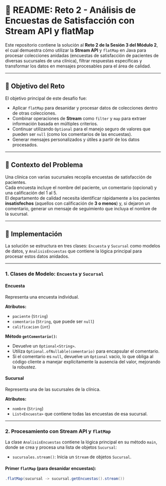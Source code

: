 # 📄 README: Reto 2 - Análisis de Encuestas de Satisfacción con Stream API y flatMap

Este repositorio contiene la solución al **Reto 2 de la Sesión 3 del Módulo 2**, el cual demuestra cómo utilizar la **Stream API** y `flatMap` en Java para procesar colecciones anidadas (encuestas de satisfacción de pacientes de diversas sucursales de una clínica), filtrar respuestas específicas y transformar los datos en mensajes procesables para el área de calidad.

---

## 🎯 Objetivo del Reto

El objetivo principal de este desafío fue:

- Aplicar `flatMap` para desanidar y procesar datos de colecciones dentro de otras colecciones.
- Combinar operaciones de **Stream** como `filter` y `map` para extraer información basada en múltiples criterios.
- Continuar utilizando `Optional` para el manejo seguro de valores que pueden ser `null` (como los comentarios de las encuestas).
- Generar mensajes personalizados y útiles a partir de los datos procesados.

---

## 🧠 Contexto del Problema

Una clínica con varias sucursales recopila encuestas de satisfacción de pacientes.  
Cada encuesta incluye el nombre del paciente, un comentario (opcional) y una calificación del 1 al 5.  
El departamento de calidad necesita identificar rápidamente a los pacientes **insatisfechos** (aquellos con calificación de **3 o menos**) y, si dejaron un comentario, generar un mensaje de seguimiento que incluya el nombre de la sucursal.

---

## 📝 Implementación

La solución se estructura en tres clases: `Encuesta` y `Sucursal` como modelos de datos, y `AnalisisEncuestas` que contiene la lógica principal para procesar estos datos anidados.

---

### 1. Clases de Modelo: `Encuesta` y `Sucursal`

#### Encuesta

Representa una encuesta individual.

**Atributos:**
- `paciente` (`String`)
- `comentario` (`String`, que puede ser `null`)
- `calificacion` (`int`)

**Método `getComentario()`:**
- Devuelve un `Optional<String>`.
- Utiliza `Optional.ofNullable(comentario)` para encapsular el comentario.
- Si el comentario es `null`, devuelve un `Optional` vacío, lo que obliga al código cliente a manejar explícitamente la ausencia del valor, mejorando la robustez.

#### Sucursal

Representa una de las sucursales de la clínica.

**Atributos:**
- `nombre` (`String`)
- `List<Encuesta>` que contiene todas las encuestas de esa sucursal.

---

### 2. Procesamiento con Stream API y `flatMap`

La clase `AnalisisEncuestas` contiene la lógica principal en su método `main`, donde se crea y procesa una lista de objetos `Sucursal`:

- `sucursales.stream()`: Inicia un `Stream` de objetos `Sucursal`.

#### Primer `flatMap` (para desanidar encuestas):

```java
.flatMap(sucursal -> sucursal.getEncuestas().stream())
